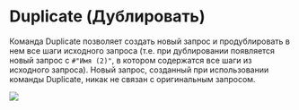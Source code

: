 

Duplicate (Дублировать)
=======================

Команда Duplicate позволяет создать новый запрос и продублировать в нем
все шаги исходного запроса (т.е. при дублировании появляется новый
запрос с `#"Имя (2)"`, в котором содержатся все шаги из исходного
запроса). Новый запрос, созданный при использовании команды Duplicate,
никак не связан с оригинальным запросом.



![](media/file9.png)




